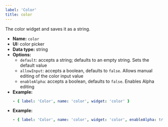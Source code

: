 ```yaml
---
label: 'Color'
title: color
---
```


The color widget and saves it as a string.

- **Name:** `color`
- **UI:** color picker
- **Data type:** string
- **Options:**
  - `default`: accepts a string; defaults to an empty string. Sets the default value
  - `allowInput`: accepts a boolean, defaults to `false`. Allows manual editing of the color input value
  - `enableAlpha`: accepts a boolean, defaults to `false`. Enables Alpha editing
- **Example:**
  ```yaml
  - { label: 'Color', name: 'color', widget: 'color' }
  ```
- **Example:**
  ```yaml
  - { label: 'Color', name: 'color', widget: 'color', enableAlpha: true, allowInput: true }
  ```
